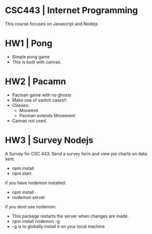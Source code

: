 # CSC443 | Internet Programming

This course focuses on Javascript and Nodejs

# HW1 | Pong
- Simple pong game
- This is built with canvas.


# HW2 | Pacamn
- Pacman game with no ghosts
- Make use of switch cases!!
- Classes:
    - Movemnt
    - Pacman extends Movement
- Canvas not used.


# HW3 | Survey Nodejs
A Survey for CSC 443. Send a survey form and view pie charts
on data sent.

- npm install
- npm start

if you have nodemon installed:
- npm install
- nodemon server

if you dont use nodemon:
- This package restarts the server when changes are made.
- npm install nodemon -g 
- -g is to globally install it on your local machine





